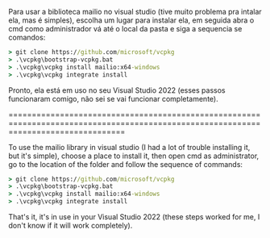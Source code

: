 Para usar a biblioteca mailio no visual studio (tive muito problema pra intalar ela, mas é simples), escolha um lugar para instalar ela, em seguida abra o cmd como administrador vá até o local da pasta e siga a sequencia se comandos:

```cmd
> git clone https://github.com/microsoft/vcpkg
> .\vcpkg\bootstrap-vcpkg.bat
> .\vcpkg\vcpkg install mailio:x64-windows
> .\vcpkg\vcpkg integrate install
```

Pronto, ela está em uso no seu Visual Studio 2022 (esses passos funcionaram comigo, não sei se vai funcionar completamente).

=====================================================================================================================================

To use the mailio library in visual studio (I had a lot of trouble installing it, but it's simple), choose a place to install it, then open cmd as administrator, go to the location of the folder and follow the sequence of commands:

```cmd
> git clone https://github.com/microsoft/vcpkg
> .\vcpkg\bootstrap-vcpkg.bat
> .\vcpkg\vcpkg install mailio:x64-windows
> .\vcpkg\vcpkg integrate install
```

That's it, it's in use in your Visual Studio 2022 (these steps worked for me, I don't know if it will work completely).

